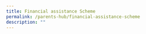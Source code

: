 ```yaml
---
title: Financial assistance Scheme
permalink: /parents-hub/financial-assistance-scheme
description: ""
---
```


